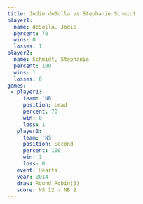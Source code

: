 ```yaml
---
title: Jodie deSolla vs Stephanie Schmidt
player1:                  
  name: deSolla, Jodie    
  percent: 70             
  wins: 0                 
  losses: 1               
player2:                  
  name: Schmidt, Stephanie
  percent: 100            
  wins: 1                 
  losses: 0               
games:
 - player1:        
     team: 'NB'    
     position: Lead
     percent: 70   
     win: 0        
     loss: 1       
   player2:          
     team: 'NS'      
     position: Second
     percent: 100    
     win: 1          
     loss: 0         
   event: Hearts       
   year: 2014          
   draw: Round Robin(3)
   score: NS 12 - NB 2 
---
```

